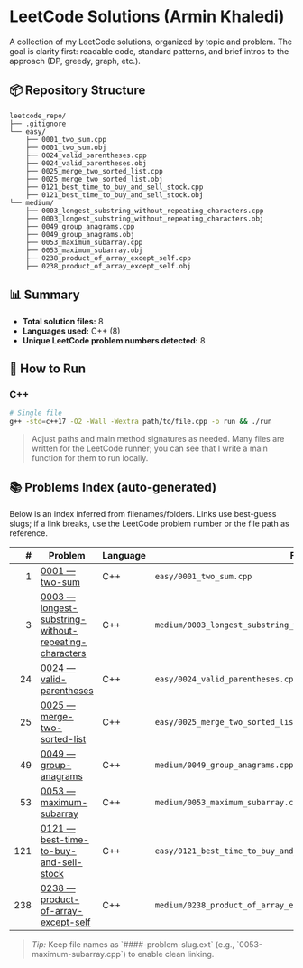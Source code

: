 # LeetCode Solutions (Armin Khaledi)

A collection of my LeetCode solutions, organized by topic and problem. The goal is clarity first: readable code, standard patterns, and brief intros to the approach (DP, greedy, graph, etc.).

## 📦 Repository Structure

```
leetcode_repo/
├── .gitignore
└── easy/
    ├── 0001_two_sum.cpp
    ├── 0001_two_sum.obj
    ├── 0024_valid_parentheses.cpp
    ├── 0024_valid_parentheses.obj
    ├── 0025_merge_two_sorted_list.cpp
    ├── 0025_merge_two_sorted_list.obj
    ├── 0121_best_time_to_buy_and_sell_stock.cpp
    ├── 0121_best_time_to_buy_and_sell_stock.obj
└── medium/
    ├── 0003_longest_substring_without_repeating_characters.cpp
    ├── 0003_longest_substring_without_repeating_characters.obj
    ├── 0049_group_anagrams.cpp
    ├── 0049_group_anagrams.obj
    ├── 0053_maximum_subarray.cpp
    ├── 0053_maximum_subarray.obj
    ├── 0238_product_of_array_except_self.cpp
    ├── 0238_product_of_array_except_self.obj
```

## 📊 Summary

- **Total solution files:** 8
- **Languages used:** C++ (8)
- **Unique LeetCode problem numbers detected:** 8

## 🚀 How to Run

### C++
```bash
# Single file
g++ -std=c++17 -O2 -Wall -Wextra path/to/file.cpp -o run && ./run
```

> Adjust paths and main method signatures as needed. Many files are written for the LeetCode runner; you can see that I write a main function for them to run locally.


## 📚 Problems Index (auto-generated)

Below is an index inferred from filenames/folders. Links use best-guess slugs; if a link breaks, use the LeetCode problem number or the file path as reference.

| # | Problem | Language | File |
|---:|---|---|---|
| 1 | [0001 — two-sum](https://leetcode.com/problems/two-sum/) | C++ | `easy/0001_two_sum.cpp` |
| 3 | [0003 — longest-substring-without-repeating-characters](https://leetcode.com/problems/longest-substring-without-repeating-characters/) | C++ | `medium/0003_longest_substring_without_repeating_characters.cpp` |
| 24 | [0024 — valid-parentheses](https://leetcode.com/problems/valid-parentheses/) | C++ | `easy/0024_valid_parentheses.cpp` |
| 25 | [0025 — merge-two-sorted-list](https://leetcode.com/problems/merge-two-sorted-list/) | C++ | `easy/0025_merge_two_sorted_list.cpp` |
| 49 | [0049 — group-anagrams](https://leetcode.com/problems/group-anagrams/) | C++ | `medium/0049_group_anagrams.cpp` |
| 53 | [0053 — maximum-subarray](https://leetcode.com/problems/maximum-subarray/) | C++ | `medium/0053_maximum_subarray.cpp` |
| 121 | [0121 — best-time-to-buy-and-sell-stock](https://leetcode.com/problems/best-time-to-buy-and-sell-stock/) | C++ | `easy/0121_best_time_to_buy_and_sell_stock.cpp` |
| 238 | [0238 — product-of-array-except-self](https://leetcode.com/problems/product-of-array-except-self/) | C++ | `medium/0238_product_of_array_except_self.cpp` |

> _Tip:_ Keep file names as \`####-problem-slug.ext\` (e.g., \`0053-maximum-subarray.cpp\`) to enable clean linking.
